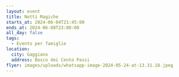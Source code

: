 ```yaml
---
layout: event
title: Notti Magiche
starts_at: 2024-06-04T21:45:00
ends_at: 2024-06-08T23:00:00
all_day: false
tags:
  - Evento per famiglie
location:
  city: Gaggiano
  address: Bosco dei Cento Passi
flyer: images/uploads/whatsapp-image-2024-05-24-at-13.31.18.jpeg
---
```

